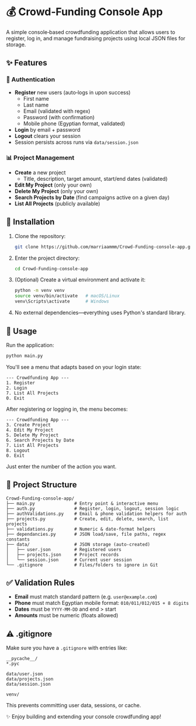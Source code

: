 # 💰 Crowd‑Funding Console App

A simple console‑based crowdfunding application that allows users to register, log in, and manage fundraising projects using local JSON files for storage.

## ✨ Features

### 🔐 Authentication
- **Register** new users (auto‑logs in upon success)  
  - First name  
  - Last name  
  - Email (validated with regex)  
  - Password (with confirmation)  
  - Mobile phone (Egyptian format, validated)  
- **Login** by email + password  
- **Logout** clears your session  
- Session persists across runs via `data/session.json`

### 📊 Project Management
- **Create** a new project  
  - Title, description, target amount, start/end dates (validated)  
- **Edit My Project** (only your own)  
- **Delete My Project** (only your own)  
- **Search Projects by Date** (find campaigns active on a given day)  
- **List All Projects** (publicly available)

## 🚀 Installation

1. Clone the repository:  
   ```bash
   git clone https://github.com/marriaammm/Crowd-Funding-console-app.git
   ```
2. Enter the project directory:  
   ```bash
   cd Crowd-Funding-console-app
   ```
3. (Optional) Create a virtual environment and activate it:  
   ```bash
   python -m venv venv
   source venv/bin/activate   # macOS/Linux
   venv\Scripts\activate      # Windows
   ```
4. No external dependencies—everything uses Python's standard library.

## 🎯 Usage

Run the application:

```bash
python main.py
```

You'll see a menu that adapts based on your login state:

```
--- Crowdfunding App ---
1. Register
2. Login
7. List All Projects
0. Exit
```

After registering or logging in, the menu becomes:

```
--- Crowdfunding App ---
3. Create Project
4. Edit My Project
5. Delete My Project
6. Search Projects by Date
7. List All Projects
8. Logout
0. Exit
```

Just enter the number of the action you want.

## 📁 Project Structure

```
Crowd‑Funding-console-app/
├── main.py               # Entry point & interactive menu
├── auth.py               # Register, login, logout, session logic
├── authValidations.py    # Email & phone validation helpers for auth
├── projects.py           # Create, edit, delete, search, list projects
├── validations.py        # Numeric & date‑format helpers
├── dependancies.py       # JSON load/save, file paths, regex constants
├── data/                 # JSON storage (auto‑created)
│   ├── user.json         # Registered users
│   ├── projects.json     # Project records
│   └── session.json      # Current user session
└── .gitignore            # Files/folders to ignore in Git
```

## ✅ Validation Rules

- **Email** must match standard pattern (e.g. `user@example.com`)  
- **Phone** must match Egyptian mobile format: `010/011/012/015 + 8 digits`  
- **Dates** must be `YYYY‑MM‑DD` and end > start  
- **Amounts** must be numeric (floats allowed)

## ⚠️ .gitignore

Make sure you have a `.gitignore` with entries like:

```
__pycache__/
*.pyc

data/user.json
data/projects.json
data/session.json

venv/
```

This prevents committing user data, sessions, or cache.

✨ Enjoy building and extending your console crowdfunding app!
